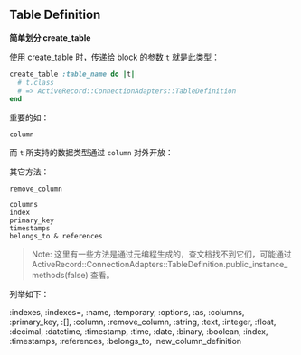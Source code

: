 ## Table Definition

**简单划分 create_table**

使用 create_table 时，传递给 block 的参数 `t` 就是此类型：  

```ruby
create_table :table_name do |t|
  # t.class
  # => ActiveRecord::ConnectionAdapters::TableDefinition
end
```

重要的如：

```
column
```

而 `t` 所支持的数据类型通过 `column` 对外开放：

其它方法：

```
remove_column

columns
index
primary_key
timestamps
belongs_to & references
```

> Note: 这里有一些方法是通过元编程生成的，查文档找不到它们，可能通过 ActiveRecord::ConnectionAdapters::TableDefinition.public_instance_methods(false) 查看。

列举如下：

> 
:indexes, :indexes=, :name, :temporary, :options, :as, :columns, :primary_key, :[], :column, :remove_column, :string, :text, :integer, :float, :decimal, :datetime, :timestamp, :time, :date, :binary, :boolean, :index, :timestamps, :references, :belongs_to, :new_column_definition

